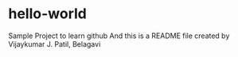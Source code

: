 # hello-world
Sample Project to learn github
And this is a README file created by Vijaykumar J. Patil, Belagavi
